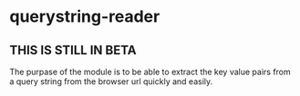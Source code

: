 # querystring-reader

## THIS IS STILL IN BETA

The purpase of the module is to be able to extract the key value pairs from a query string from the browser url quickly and easily.
